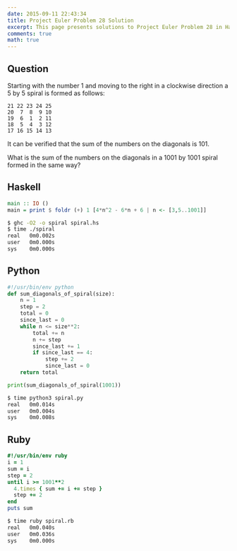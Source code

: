 ```yaml
---
date: 2015-09-11 22:43:34
title: Project Euler Problem 28 Solution
excerpt: This page presents solutions to Project Euler Problem 28 in Haskell, Python and Ruby.
comments: true
math: true
---
```



## Question

Starting with the number 1 and moving to the 
right in a clockwise direction a 5 by 5 spiral 
is formed as follows:

    21 22 23 24 25
    20  7  8  9 10
    19  6  1  2 11
    18  5  4  3 12
    17 16 15 14 13

It can be verified that the sum of the numbers 
on the diagonals is 101.

What is the sum of the numbers on the diagonals 
in a 1001 by 1001 spiral formed in the same way?






## Haskell

```haskell
main :: IO ()
main = print $ foldr (+) 1 [4*n^2 - 6*n + 6 | n <- [3,5..1001]]
```


```bash
$ ghc -O2 -o spiral spiral.hs
$ time ./spiral
real   0m0.002s
user   0m0.000s
sys    0m0.000s
```



## Python

```python
#!/usr/bin/env python
def sum_diagonals_of_spiral(size):
    n = 1
    step = 2
    total = 0
    since_last = 0
    while n <= size**2:
        total += n
        n += step
        since_last += 1
        if since_last == 4:
            step += 2
            since_last = 0
    return total

print(sum_diagonals_of_spiral(1001))
```


```bash
$ time python3 spiral.py
real   0m0.014s
user   0m0.004s
sys    0m0.008s
```



## Ruby

```ruby
#!/usr/bin/env ruby
i = 1
sum = i
step = 2
until i >= 1001**2
  4.times { sum += i += step }
  step += 2
end
puts sum
```


```bash
$ time ruby spiral.rb
real   0m0.040s
user   0m0.036s
sys    0m0.000s
```


